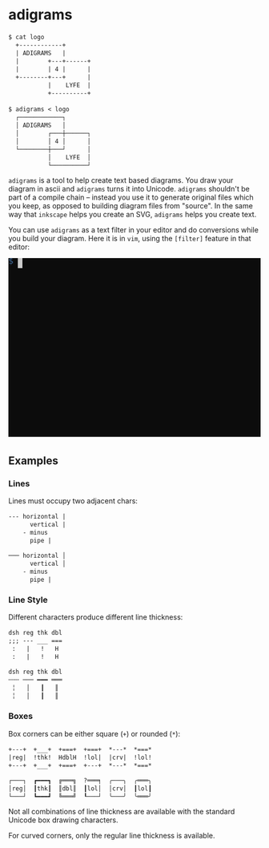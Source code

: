 # adigrams


```
$ cat logo
  +------------+
  | ADIGRAMS   |
  |        +---+------+
  |        | 4 |      |
  +--------+---+      |
           |    LYFE  |
           +----------+

$ adigrams < logo
  ┌────────────┐
  │ ADIGRAMS   │
  │        ┌───┼──────┐
  │        │ 4 │      │
  └────────┼───┘      │
           │    LYFE  │
           └──────────┘
```

`adigrams` is a tool to help create text based diagrams. You draw your diagram in ascii and `adigrams` turns it into Unicode.  `adigrams` shouldn't be part of a compile chain – instead you use it to generate original files which you keep, as opposed to building diagram files from "source".  In the same way that `inkscape` helps you create an SVG, `adigrams` helps you create text.

You can use `adigrams` as a text filter in your editor and do conversions while you build
your diagram.  Here it is in `vim`, using the `[filter]` feature in that editor:

<img src="demo.svg" />

## Examples

### Lines

Lines must occupy two adjacent chars:

```
--- horizontal |
      vertical |
    - minus
      pipe |
```

```
─── horizontal │
      vertical │
    - minus
      pipe |
```


### Line Style

Different characters produce different line thickness:

```
dsh reg thk dbl
;;; --- ___ ===
 :   |   !   H
 :   |   !   H

```

```
dsh reg thk dbl
╌╌╌ ─── ━━━ ═══
 ╎   │   ┃   ║
 ╎   │   ┃   ║
```


### Boxes

Box corners can be either square (`+`) or rounded (`*`):

```
+---+  +___+  +===+  +===+  *---*  *===*
|reg|  !thk!  HdblH  !lol|  |crv|  !lol!
+---+  +___+  +===+  +---+  *---*  *===*
```

```
┌───┐  ┏━━━┓  ╔═══╗  ?═══╕  ╭───╮  ╭═══╮
│reg│  ┃thk┃  ║dbl║  ┃lol│  │crv│  ┃lol┃
└───┘  ┗━━━┛  ╚═══╝  ┖───┘  ╰───╯  ╰═══╯
```

Not all combinations of line thickness are available with the standard Unicode
box drawing characters.

For curved corners, only the regular line thickness is available.
